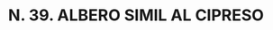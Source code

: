 ---
title: "N. 39. ALBERO SIMIL AL CIPRESO"
plant-name: "N. 39. ALBERO SIMIL AL CIPRESO"
plant-number: "039"
plant-xml: "/assets/xml/plant039.xml"
plant-img1: "/assets/img/plant039_verso.jpg"
plant-img2: "/assets/img/plant039.jpg"
plant-title: "N. 39. ALBERO SIMIL AL CIPRESO"
plant-taxon-link: ""
plant-taxon-content: ""
layout: single-xml
---